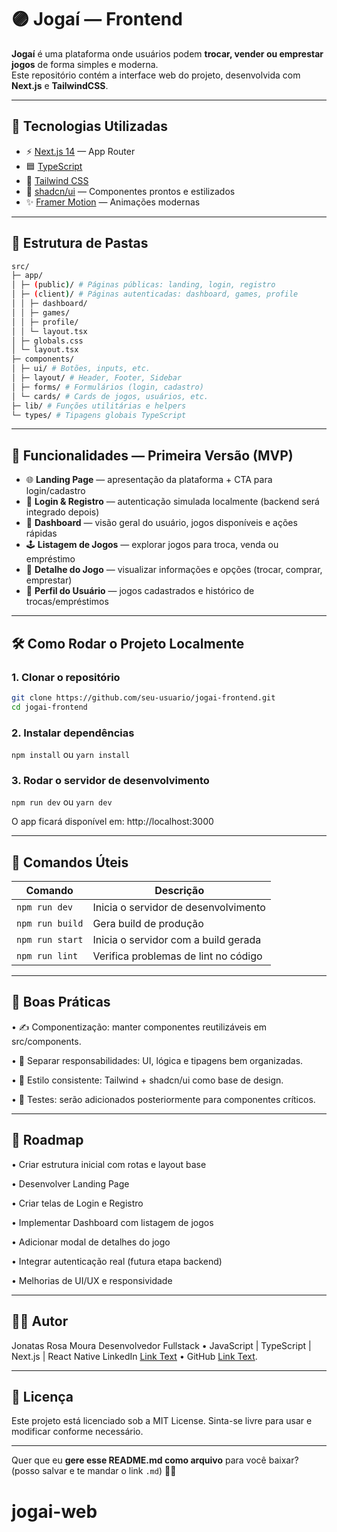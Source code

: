 # 🟣 Jogaí — Frontend

**Jogaí** é uma plataforma onde usuários podem **trocar, vender ou emprestar jogos** de forma simples e moderna.  
Este repositório contém a interface web do projeto, desenvolvida com **Next.js** e **TailwindCSS**.

---

## 🚀 Tecnologias Utilizadas

- ⚡ [Next.js 14](https://nextjs.org/) — App Router
- 🟦 [TypeScript](https://www.typescriptlang.org/)
- 🎨 [Tailwind CSS](https://tailwindcss.com/)
- 🧱 [shadcn/ui](https://ui.shadcn.com/) — Componentes prontos e estilizados
- ✨ [Framer Motion](https://www.framer.com/motion/) — Animações modernas

---

## 📁 Estrutura de Pastas
```bash
src/
├─ app/
│ ├─ (public)/ # Páginas públicas: landing, login, registro
│ ├─ (client)/ # Páginas autenticadas: dashboard, games, profile
│ │ ├─ dashboard/
│ │ ├─ games/
│ │ ├─ profile/
│ │ └─ layout.tsx
│ ├─ globals.css
│ └─ layout.tsx
├─ components/
│ ├─ ui/ # Botões, inputs, etc.
│ ├─ layout/ # Header, Footer, Sidebar
│ ├─ forms/ # Formulários (login, cadastro)
│ └─ cards/ # Cards de jogos, usuários, etc.
├─ lib/ # Funções utilitárias e helpers
└─ types/ # Tipagens globais TypeScript
```

---

## 🧪 Funcionalidades — Primeira Versão (MVP)

- 🌐 **Landing Page** — apresentação da plataforma + CTA para login/cadastro
- 🔐 **Login & Registro** — autenticação simulada localmente (backend será integrado depois)
- 🧭 **Dashboard** — visão geral do usuário, jogos disponíveis e ações rápidas
- 🕹 **Listagem de Jogos** — explorar jogos para troca, venda ou empréstimo
- 📝 **Detalhe do Jogo** — visualizar informações e opções (trocar, comprar, emprestar)
- 👤 **Perfil do Usuário** — jogos cadastrados e histórico de trocas/empréstimos

---

## 🛠️ Como Rodar o Projeto Localmente

### 1. Clonar o repositório

```bash
git clone https://github.com/seu-usuario/jogai-frontend.git
cd jogai-frontend
```

### 2. Instalar dependências

`npm install`
ou
`yarn install`

### 3. Rodar o servidor de desenvolvimento

`npm run dev`
ou
`yarn dev`

O app ficará disponível em: http://localhost:3000

---

## 🧰 Comandos Úteis

| Comando         | Descrição                            |
| --------------- | ------------------------------------ |
| `npm run dev`   | Inicia o servidor de desenvolvimento |
| `npm run build` | Gera build de produção               |
| `npm run start` | Inicia o servidor com a build gerada |
| `npm run lint`  | Verifica problemas de lint no código |

---

## 📝 Boas Práticas

• ✍️ Componentização: manter componentes reutilizáveis em src/components.

• 🧠 Separar responsabilidades: UI, lógica e tipagens bem organizadas.

• 🌈 Estilo consistente: Tailwind + shadcn/ui como base de design.

• 🧪 Testes: serão adicionados posteriormente para componentes críticos.

---

## 📌 Roadmap

• Criar estrutura inicial com rotas e layout base

• Desenvolver Landing Page

• Criar telas de Login e Registro

• Implementar Dashboard com listagem de jogos

• Adicionar modal de detalhes do jogo

• Integrar autenticação real (futura etapa backend)

• Melhorias de UI/UX e responsividade

---

## 👨‍💻 Autor

Jonatas Rosa Moura
Desenvolvedor Fullstack • JavaScript | TypeScript | Next.js | React Native
LinkedIn [Link Text](https://www.linkedin.com/in/jonatas-rosa-moura-235574193/) • GitHub [Link Text](https://github.com/jonatasrmoura).

---

## 🪪 Licença

Este projeto está licenciado sob a MIT License.
Sinta-se livre para usar e modificar conforme necessário.

---

Quer que eu **gere esse README.md como arquivo** para você baixar? (posso salvar e te mandar o link `.md`) 📝💾
# jogai-web
